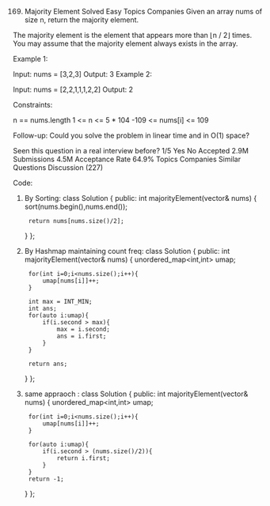 169. Majority Element
Solved
Easy
Topics
Companies
Given an array nums of size n, return the majority element.

The majority element is the element that appears more than ⌊n / 2⌋ times. You may assume that the majority element always exists in the array.

 

Example 1:

Input: nums = [3,2,3]
Output: 3
Example 2:

Input: nums = [2,2,1,1,1,2,2]
Output: 2
 

Constraints:

n == nums.length
1 <= n <= 5 * 104
-109 <= nums[i] <= 109
 

Follow-up: Could you solve the problem in linear time and in O(1) space?

Seen this question in a real interview before?
1/5
Yes
No
Accepted
2.9M
Submissions
4.5M
Acceptance Rate
64.9%
Topics
Companies
Similar Questions
Discussion (227)

Code:
1) By Sorting:
class Solution {
public:
    int majorityElement(vector<int>& nums) {
        sort(nums.begin(),nums.end());

        return nums[nums.size()/2];
        
    }
};

2) By Hashmap maintaining count freq:
class Solution {
public:
    int majorityElement(vector<int>& nums) {
        unordered_map<int,int> umap;

        for(int i=0;i<nums.size();i++){
            umap[nums[i]]++;
        }

        int max = INT_MIN;
        int ans;
        for(auto i:umap){
            if(i.second > max){
                max = i.second;
                ans = i.first;
            }
        }

        return ans;
        
    }
};

3) same appraoch :
class Solution {
public:
    int majorityElement(vector<int>& nums) {
        unordered_map<int,int> umap;

        for(int i=0;i<nums.size();i++){
            umap[nums[i]]++;
        }

        for(auto i:umap){
            if(i.second > (nums.size()/2)){
                return i.first;
            }
        }
        return -1;
        
    }
};